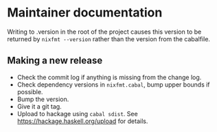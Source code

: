 # Maintainer documentation

Writing to .version in the root of the project causes this version to be returned by `nixfmt --version`
rather than the version from the cabalfile.

## Making a new release

- Check the commit log if anything is missing from the change log.
- Check dependency versions in `nixfmt.cabal`, bump upper bounds if possible.
- Bump the version.
- Give it a git tag.
- Upload to hackage using `cabal sdist`. See https://hackage.haskell.org/upload for details.
